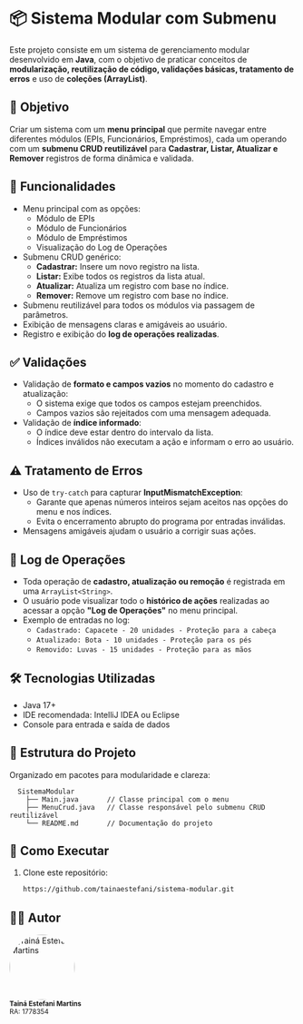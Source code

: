 # 📦 Sistema Modular com Submenu

Este projeto consiste em um sistema de gerenciamento modular desenvolvido em **Java**, com o objetivo de praticar conceitos de **modularização, reutilização de código, validações básicas, tratamento de erros** e uso de **coleções (ArrayList)**.

## 🎯 Objetivo

Criar um sistema com um **menu principal** que permite navegar entre diferentes módulos (EPIs, Funcionários, Empréstimos), cada um operando com um **submenu CRUD reutilizável** para **Cadastrar, Listar, Atualizar e Remover** registros de forma dinâmica e validada.

## 🧩 Funcionalidades

- Menu principal com as opções:
  - Módulo de EPIs
  - Módulo de Funcionários
  - Módulo de Empréstimos
  - Visualização do Log de Operações
- Submenu CRUD genérico:
  - **Cadastrar:** Insere um novo registro na lista.
  - **Listar:** Exibe todos os registros da lista atual.
  - **Atualizar:** Atualiza um registro com base no índice.
  - **Remover:** Remove um registro com base no índice.
- Submenu reutilizável para todos os módulos via passagem de parâmetros.
- Exibição de mensagens claras e amigáveis ao usuário.
- Registro e exibição do **log de operações realizadas**.

## ✅ Validações

- Validação de **formato e campos vazios** no momento do cadastro e atualização:
  - O sistema exige que todos os campos estejam preenchidos.
  - Campos vazios são rejeitados com uma mensagem adequada.
- Validação de **índice informado**:
  - O índice deve estar dentro do intervalo da lista.
  - Índices inválidos não executam a ação e informam o erro ao usuário.

## ⚠️ Tratamento de Erros

- Uso de `try-catch` para capturar **InputMismatchException**:
  - Garante que apenas números inteiros sejam aceitos nas opções do menu e nos índices.
  - Evita o encerramento abrupto do programa por entradas inválidas.
- Mensagens amigáveis ajudam o usuário a corrigir suas ações.

## 📜 Log de Operações

- Toda operação de **cadastro, atualização ou remoção** é registrada em uma `ArrayList<String>`.
- O usuário pode visualizar todo o **histórico de ações** realizadas ao acessar a opção **"Log de Operações"** no menu principal.
- Exemplo de entradas no log:
  - `Cadastrado: Capacete - 20 unidades - Proteção para a cabeça`
  - `Atualizado: Bota - 10 unidades - Proteção para os pés`
  - `Removido: Luvas - 15 unidades - Proteção para as mãos`

## 🛠️ Tecnologias Utilizadas

- Java 17+
- IDE recomendada: IntelliJ IDEA ou Eclipse
- Console para entrada e saída de dados

## 📁 Estrutura do Projeto

Organizado em pacotes para modularidade e clareza:
```
  SistemaModular 
    ├── Main.java       // Classe principal com o menu
    ├── MenuCrud.java   // Classe responsável pelo submenu CRUD reutilizável 
    └── README.md       // Documentação do projeto
```

## 🚀 Como Executar

1. Clone este repositório:
   ```bash
   https://github.com/tainaestefani/sistema-modular.git

## 👩‍💻 Autor
<div align="left">
  <a href="https://github.com/tainaestefani">
    <img alt="Tainá Estefani Martins" src="https://avatars.githubusercontent.com/u/154456749?v=4" width="115" style="border-radius:50%">
  </a>
  <br>
  <sub><b>Tainá Estefani Martins</b></sub><br>
  <sub>RA: 1778354</sub><br>
</div>
